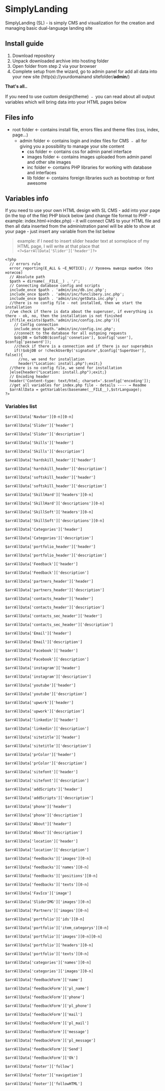 # SimplyLanding
SimplyLanding (SL) - is simply CMS and visualization for the creation and managing basic dual-language landing site 

## Install guide
1. Download repository
1. Unpack downloaded archive into hosting folder
1. Open folder from step 2 via your browser
1. Complete setup from the wizard, go to admin panel for add all data into your new site  (http(s)://yourdomainand sitefolder/**admin**/)

**That's all..**

 If you need to use custom design(theme) ﹣ you can read about all output variables which will bring data into your HTML pages below
## Files info  
- root folder ← contains install file, errors files and theme files (css, index, page...)
  - admin folder ← contains login and index files for CMS ﹣ all for giving you a possibility to manage your site content
    - css folder ← contains css for admin panel interface
    - images folder ← contains images uploaded from admin panel and other site images
    - inc folder ← contains PHP libraries for working with database and interfaces
    - lib folder ← contains foreign libraries such as bootstrap or font awesome
    

## Variables info
If you need to use your own HTML design with SL CMS - add into your page (in the top of the file) PHP block below (and change file format to PHP - example: index.html→index.php) - it will connect CMS to your HTML file and then all data inserted from the administration panel will be able to show at your page - just insert any variable from the list below  
> example: if I need to insert slider header text at someplace of my HTML page, I will write at that place that  
`<?=$arrAllData['Slider']['header']?>`  

`<?php`   
`  // errors rule`  
`  error_reporting(E_ALL & ~E_NOTICE); // Уровень вывода ошибок (без нотисов)`  
`  // Absolute path`  
`  $path = dirname(__FILE__) . '/';`  
`  // Connecting database config and scripts`  
`  include_once $path . 'admin/inc/db.inc.php';`  
`  include_once $path . 'admin/inc/funclibery.inc.php';`  
`  include_once $path . 'admin/inc/getData.inc.php';`  
`  //there is no config file - not installed, then we start the installation`  
`  //we check if there is data about the superuser, if everything is there - ok, no, then the installation is not finished`  
`  if(file_exists($path.'admin/inc/config.inc.php')){`  
`    // Config connection`  
`    include_once $path.'admin/inc/config.inc.php';`  
`    //connect to the database for all outgoing requests`  
`    $objDB = GoToDB($config['connetion'], $config['user'], $config['password']);`  
`    //check if there is a connection and if there is our superadmin`  
`    if(!$objDB or !checkUserBy('signature',$config['SuperUser'], false)){`  
`      //no, we send for installation`  
`      header("Location: install.php");exit;}`  
`  //there is no config file, we send for installation`  
`  }else{header("Location: install.php");exit;}`  
`  // Encoding header`  
`  header('Content-type: text/html; charset='.$config['encoding']);`  
`  //get all variables for index.php file - details ---- → Readme`  
`  $arrAllData = getVariables(basename(__FILE__),$strLanguage);`  
`?>`  

### Variables list  

`$arrAllData['Navbar'][0-n][0-n]`

`$arrAllData['Slider']['header']`

`$arrAllData['Slider']['description']`

`$arrAllData['Skills']['header']`

`$arrAllData['Skills']['description']`

`$arrAllData['hardskill_header']['header']`

`$arrAllData['hardskill_header']['description']`

`$arrAllData['softskill_header']['header']`

`$arrAllData['softskill_header']['description']`

`$arrAllData['SkillHard']['headers'][0-n]`

`$arrAllData['SkillHard']['descriptions'][0-n]`

`$arrAllData['SkillSoft']['headers'][0-n]`

`$arrAllData['SkillSoft']['descriptions'][0-n]`

`$arrAllData['Categories']['header']`

`$arrAllData['Categories']['description']`

`$arrAllData['portfolio_header']['header']`

`$arrAllData['portfolio_header']['description']`

`$arrAllData['Feedback']['header']`

`$arrAllData['Feedback']['description']`

`$arrAllData['partners_header']['header']`

`$arrAllData['partners_header']['description']`

`$arrAllData['сontacts_header']['header']`

`$arrAllData['сontacts_header']['description']`

`$arrAllData['сontacts_sec_header']['header']`

`$arrAllData['сontacts_sec_header']['description']`

`$arrAllData['Email']['header']`

`$arrAllData['Email']['description']`

`$arrAllData['Facebook']['header']`

`$arrAllData['Facebook']['description']`

`$arrAllData['instagram']['header']`

`$arrAllData['instagram']['description']`

`$arrAllData['youtube']['header']`

`$arrAllData['youtube']['description']`

`$arrAllData['upwork']['header']`

`$arrAllData['upwork']['description']`

`$arrAllData['linkedin']['header']`

`$arrAllData['linkedin']['description']`

`$arrAllData['sitetitle']['header']`

`$arrAllData['sitetitle']['description']`

`$arrAllData['prColor']['header']`

`$arrAllData['prColor']['description']`

`$arrAllData['sitefont']['header']`

`$arrAllData['sitefont']['description']`

`$arrAllData['addScripts']['header']`

`$arrAllData['addScripts']['description']`

`$arrAllData['phone']['header']`

`$arrAllData['phone']['description']`

`$arrAllData['About']['header']`

`$arrAllData['About']['description']`

`$arrAllData['location']['header']`

`$arrAllData['location']['description']`

`$arrAllData['feedbacks']['images'][0-n]`

`$arrAllData['feedbacks']['names'][0-n]`

`$arrAllData['feedbacks']['positions'][0-n]`

`$arrAllData['feedbacks']['texts'][0-n]`

`$arrAllData['FavIco']['image']`

`$arrAllData['SliderIMG']['images'][0-n]`

`$arrAllData['Partners']['images'][0-n]`

`$arrAllData['portfolio']['ids'][0-n]`

`$arrAllData['portfolio']['item_categorys'][0-n]`

`$arrAllData['portfolio']['images'][0-n][0-n]`

`$arrAllData['portfolio']['headers'][0-n]`

`$arrAllData['portfolio']['texts'][0-n]`

`$arrAllData['categories']['names'][0-n]`

`$arrAllData['categories']['images'][0-n]`

`$arrAllData['feedbackForm']['name']`

`$arrAllData['feedbackForm']['pl_name']`

`$arrAllData['feedbackForm']['phone']`

`$arrAllData['feedbackForm']['pl_phone']`

`$arrAllData['feedbackForm']['mail']`

`$arrAllData['feedbackForm']['pl_mail']`

`$arrAllData['feedbackForm']['message']`

`$arrAllData['feedbackForm']['pl_message']`

`$arrAllData['feedbackForm']['Send']`

`$arrAllData['feedbackForm']['Ok']`

`$arrAllData['footer']['follow']`

`$arrAllData['footer']['navigation']`

`$arrAllData['footer']['followHTML']`
